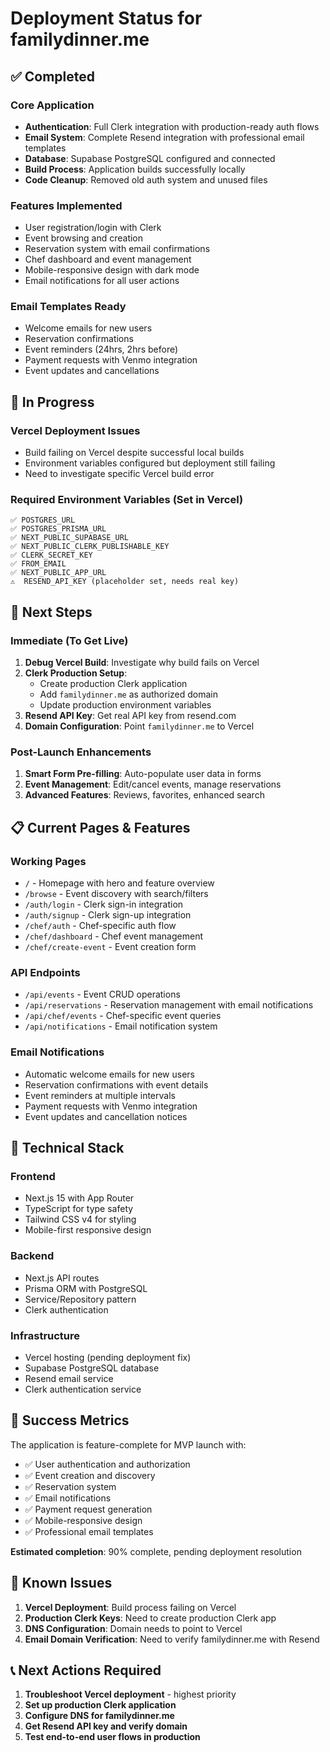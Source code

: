 # Deployment Status for familydinner.me

## ✅ **Completed**

### **Core Application**
- **Authentication**: Full Clerk integration with production-ready auth flows
- **Email System**: Complete Resend integration with professional email templates
- **Database**: Supabase PostgreSQL configured and connected
- **Build Process**: Application builds successfully locally
- **Code Cleanup**: Removed old auth system and unused files

### **Features Implemented**
- User registration/login with Clerk
- Event browsing and creation
- Reservation system with email confirmations
- Chef dashboard and event management
- Mobile-responsive design with dark mode
- Email notifications for all user actions

### **Email Templates Ready**
- Welcome emails for new users
- Reservation confirmations
- Event reminders (24hrs, 2hrs before)
- Payment requests with Venmo integration
- Event updates and cancellations

## 🚧 **In Progress**

### **Vercel Deployment Issues**
- Build failing on Vercel despite successful local builds
- Environment variables configured but deployment still failing
- Need to investigate specific Vercel build error

### **Required Environment Variables (Set in Vercel)**
```
✅ POSTGRES_URL
✅ POSTGRES_PRISMA_URL  
✅ NEXT_PUBLIC_SUPABASE_URL
✅ NEXT_PUBLIC_CLERK_PUBLISHABLE_KEY
✅ CLERK_SECRET_KEY
✅ FROM_EMAIL
✅ NEXT_PUBLIC_APP_URL
⚠️  RESEND_API_KEY (placeholder set, needs real key)
```

## 🔄 **Next Steps**

### **Immediate (To Get Live)**
1. **Debug Vercel Build**: Investigate why build fails on Vercel
2. **Clerk Production Setup**:
   - Create production Clerk application
   - Add `familydinner.me` as authorized domain
   - Update production environment variables
3. **Resend API Key**: Get real API key from resend.com
4. **Domain Configuration**: Point `familydinner.me` to Vercel

### **Post-Launch Enhancements**
1. **Smart Form Pre-filling**: Auto-populate user data in forms
2. **Event Management**: Edit/cancel events, manage reservations
3. **Advanced Features**: Reviews, favorites, enhanced search

## 📋 **Current Pages & Features**

### **Working Pages**
- `/` - Homepage with hero and feature overview
- `/browse` - Event discovery with search/filters
- `/auth/login` - Clerk sign-in integration
- `/auth/signup` - Clerk sign-up integration
- `/chef/auth` - Chef-specific auth flow
- `/chef/dashboard` - Chef event management
- `/chef/create-event` - Event creation form

### **API Endpoints**
- `/api/events` - Event CRUD operations
- `/api/reservations` - Reservation management with email notifications
- `/api/chef/events` - Chef-specific event queries
- `/api/notifications` - Email notification system

### **Email Notifications**
- Automatic welcome emails for new users
- Reservation confirmations with event details
- Event reminders at multiple intervals
- Payment requests with Venmo integration
- Event updates and cancellation notices

## 🔧 **Technical Stack**

### **Frontend**
- Next.js 15 with App Router
- TypeScript for type safety
- Tailwind CSS v4 for styling
- Mobile-first responsive design

### **Backend**
- Next.js API routes
- Prisma ORM with PostgreSQL
- Service/Repository pattern
- Clerk authentication

### **Infrastructure**
- Vercel hosting (pending deployment fix)
- Supabase PostgreSQL database
- Resend email service
- Clerk authentication service

## 🎯 **Success Metrics**

The application is feature-complete for MVP launch with:
- ✅ User authentication and authorization
- ✅ Event creation and discovery
- ✅ Reservation system
- ✅ Email notifications
- ✅ Payment request generation
- ✅ Mobile-responsive design
- ✅ Professional email templates

**Estimated completion**: 90% complete, pending deployment resolution

## 🚨 **Known Issues**

1. **Vercel Deployment**: Build process failing on Vercel
2. **Production Clerk Keys**: Need to create production Clerk app
3. **DNS Configuration**: Domain needs to point to Vercel
4. **Email Domain Verification**: Need to verify familydinner.me with Resend

## 📞 **Next Actions Required**

1. **Troubleshoot Vercel deployment** - highest priority
2. **Set up production Clerk application**
3. **Configure DNS for familydinner.me**
4. **Get Resend API key and verify domain**
5. **Test end-to-end user flows in production**